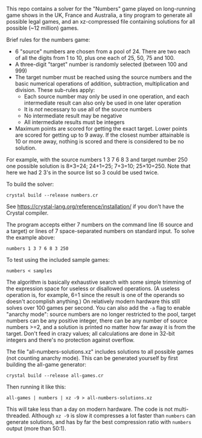 This repo contains a solver for the "Numbers" game played on long-running game shows in the UK, France and Australia, a tiny program to generate all possible legal games, and an xz-compressed file containing solutions for all possible (~12 million) games.

Brief rules for the numbers game:

* 6 "source" numbers are chosen from a pool of 24. There are two each of all the digits from 1 to 10, plus one each of 25, 50, 75 and 100.
* A three-digit "target" number is randomly selected (between 100 and 999)
* The target number must be reached using the source numbers and the basic numerical operations of addition, subtraction, multiplication and division. These sub-rules apply:
  * Each source number may only be used in one operation, and each intermediate result can also only be used in one later operation
  * It is *not* necessary to use all of the source numbers
  * No intermediate result may be negative
  * All intermediate results must be integers
* Maximum points are scored for getting the exact target. Lower points are scored for getting up to 9 away. If the closest number attainable is 10 or more away, nothing is scored and there is considered to be no solution.
  
For example, with the source numbers 1 3 7 6 8 3 and target number 250 one possible solution is 8×3=24; 24+1=25; 7+3=10; 25×10=250. Note that here we had 2 3's in the source list so 3 could be used twice.

To build the solver:

    crystal build --release numbers.cr

See https://crystal-lang.org/reference/installation/ if you don't have the Crystal compiler.

The program accepts either 7 numbers on the command line (6 source and a target) or lines of 7 space-separated numbers on standard input. To solve the example above:

    numbers 1 3 7 6 8 3 250

To test using the included sample games:

    numbers < samples
    
The algorithm is basically exhaustive search with some simple trimming of the expression space for useless or disallowed operations. (A useless operation is, for example, 6÷1 since the result is one of the operands so doesn't accomplish anything.) On relatively modern hardware this still solves over 100 games per second. You can also add the `-a` flag to enable "anarchy mode": source numbers are no longer restricted to the pool, target numbers can be any positive integer, there can be any number of source numbers >=2, and a solution is printed no matter how far away it is from the target. Don't feed in crazy values; all calculations are done in 32-bit integers and there's no protection against overflow.
    
The file "all-numbers-solutions.xz" includes solutions to all possible games (not counting anarchy mode). This can be generated yourself by first building the all-game generator:

    crystal build --release all-games.cr
    
Then running it like this:

    all-games | numbers | xz -9 > all-numbers-solutions.xz

This will take less than a day on modern hardware. The code is not multi-threaded. Although `xz -9` is slow it compresses a lot faster than `numbers` can generate solutions, and has by far the best compression ratio with `numbers` output (more than 50:1).
